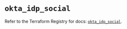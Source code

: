 # `okta_idp_social`

Refer to the Terraform Registry for docs: [`okta_idp_social`](https://registry.terraform.io/providers/okta/okta/4.8.0/docs/resources/idp_social).
